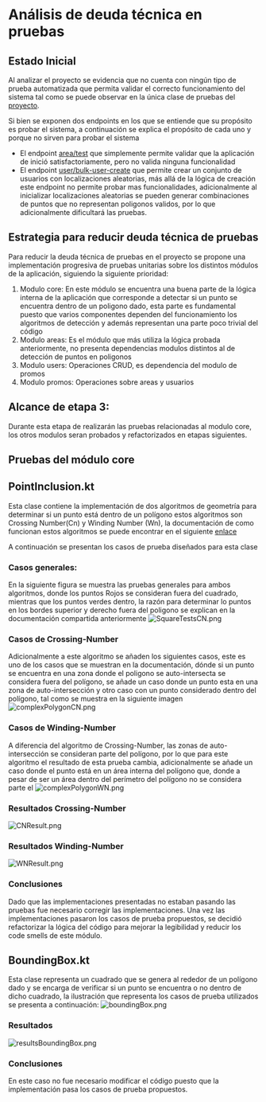 # Análisis de deuda técnica en pruebas
## Estado Inicial
Al analizar el proyecto se evidencia que no cuenta con ningún tipo de prueba automatizada que 
permita validar el correcto funcionamiento del sistema tal como se puede observar en la única clase de pruebas
del [proyecto](https://github.com/CSDT-ECI/JC-Rojas-APIPromo/blob/7da04ddf4f440be09d952d48279e582faabc58fa/src/test/kotlin/com/riza/apipromo/ApiPromoApplicationTests.kt#L6).

Si bien se exponen dos endpoints en los que se entiende que su propósito es probar el sistema, a continuación
se explica el propósito de cada uno y porque no sirven para probar el sistema
* El endpoint [area/test](https://github.com/CSDT-ECI/JC-Rojas-APIPromo/blob/7da04ddf4f440be09d952d48279e582faabc58fa/src/main/kotlin/com/riza/apipromo/feature/area/AreaController.kt#L26)
  que simplemente permite validar que la aplicación de inició satisfactoriamente, pero no valida ninguna funcionalidad
* El endpoint [user/bulk-user-create](https://github.com/CSDT-ECI/JC-Rojas-APIPromo/blob/7da04ddf4f440be09d952d48279e582faabc58fa/src/main/kotlin/com/riza/apipromo/feature/user/UserController.kt#L135)
  que permite crear un conjunto de usuarios con localizaciones aleatorias, más allá de la lógica de creación este endpoint
  no permite probar mas funcionalidades, adicionalmente al inicializar localizaciones aleatorias se pueden generar combinaciones
  de puntos que no representan poligonos validos, por lo que adicionalmente dificultará las pruebas.

## Estrategia para reducir deuda técnica de pruebas

Para reducir la deuda técnica de pruebas en el proyecto se propone una implementación progresiva de pruebas
unitarias sobre los distintos módulos de la aplicación, siguiendo la siguiente prioridad:
1. Modulo core: En este módulo se encuentra una buena parte de la lógica interna de la aplicación
que corresponde a detectar si un punto se encuentra dentro de un poligono dado, esta parte es fundamental puesto
que varios componentes dependen del funcionamiento los algoritmos de detección y además representan una parte
poco trivial del código
2. Modulo areas: Es el módulo que más utiliza la lógica probada anteriormente, no presenta dependencias modulos distintos
al de detección de puntos en poligonos
3. Modulo users: Operaciones CRUD, es dependencia del modulo de promos 
4. Modulo promos: Operaciones sobre areas y usuarios

## Alcance de etapa 3:
Durante esta etapa de realizarán las pruebas relacionadas al modulo core, los otros modulos seran probados
y refactorizados en etapas siguientes.


## Pruebas del módulo core
## PointInclusion.kt 
Esta clase contiene la implementación de dos algoritmos de geometría para determinar si un punto está dentro de un polígono
estos algoritmos son Crossing Number(Cn) y Winding Number (Wn), la documentación de como funcionan estos algoritmos se puede
encontrar en el siguiente [enlace](http://profs.ic.uff.br/~anselmo/cursos/CGI/slidesNovos/Inclusion%20of%20a%20Point%20in%20a%20Polygon.pdf)

A continuación se presentan los casos de prueba diseñados para esta clase

### Casos generales:
En la siguiente figura se muestra las pruebas generales para ambos algoritmos, donde los puntos Rojos se consideran fuera
del cuadrado, mientras que los puntos verdes dentro, la razón para determinar lo puntos en los bordes superior y derecho 
fuera del poligono se explican en la documentación compartida anteriormente
![SquareTestsCN.png](img%2FEtapa3%2FSquareTestsCN.png)

### Casos de Crossing-Number 
Adicionalmente a este algoritmo se añaden los siguientes casos, este es uno de los casos que se muestran en la documentación,
dónde si un punto se encuentra en una  zona donde el poligono se auto-intersecta se considera fuera del polígono, se añade
un caso donde un punto esta en una zona de auto-intersección y otro caso con un punto considerado dentro del polígono, tal como se
muestra en la siguiente imagen
![complexPolygonCN.png](img%2FEtapa3%2FcomplexPolygonCN.png)

### Casos de Winding-Number
A diferencia del algoritmo de Crossing-Number, las zonas de auto-intersección se consideran parte del polígono, por lo que
para este algoritmo el resultado de esta prueba cambia, adicionalmente se añade un caso donde el punto está en un
área interna del polígono que, donde a pesar de ser un área dentro del perímetro del polígono no se considera parte el
![complexPolygonWN.png](img%2FEtapa3%2FcomplexPolygonWN.png)

### Resultados Crossing-Number
![CNResult.png](img%2FEtapa3%2FCNResult.png)
### Resultados Winding-Number
![WNResult.png](img%2FEtapa3%2FWNResult.png)

### Conclusiones 
Dado que las implementaciones presentadas no estaban pasando las pruebas fue necesario corregir las implementaciones.
Una vez las implementaciones pasaron los casos de prueba propuestos, se decidió refactorizar la lógica del código para 
mejorar la legibilidad y reducir los code smells de este módulo.

## BoundingBox.kt
Esta clase representa un cuadrado que se genera al rededor de un polígono dado y se encarga de verificar si un
punto se encuentra o no dentro de dicho cuadrado, la ilustración que representa los casos de prueba utilizados
se presenta a continuación:
![boundingBox.png](img%2FEtapa3%2FboundingBox.png)
### Resultados
![resultsBoundingBox.png](img%2FEtapa3%2FresultsBoundingBox.png)
### Conclusiones
En este caso no fue necesario modificar el código puesto que la implementación pasa los casos de prueba propuestos.
